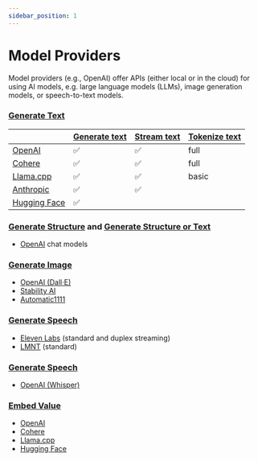 ```yaml
---
sidebar_position: 1
---
```


# Model Providers

Model providers (e.g., OpenAI) offer APIs (either local or in the cloud) for using AI models, e.g. large language models (LLMs), image generation models, or speech-to-text models.

### [Generate Text](/guide/function/generate-text)

|                                                         | [Generate text](/guide/function/generate-text) | [Stream text](/guide/function/generate-text) | [Tokenize text](/guide/function/tokenize-text) |
| ------------------------------------------------------- | ---------------------------------------------- | -------------------------------------------- | ---------------------------------------------- |
| [OpenAI](/integration/model-provider/openai)            | ✅                                             | ✅                                           | full                                           |
| [Cohere](/integration/model-provider/cohere)            | ✅                                             | ✅                                           | full                                           |
| [Llama.cpp](/integration/model-provider/llamacpp)       | ✅                                             | ✅                                           | basic                                          |
| [Anthropic](/integration/model-provider/anthropic)      | ✅                                             | ✅                                           |                                                |
| [Hugging Face](/integration/model-provider/huggingface) | ✅                                             |                                              |                                                |

### [Generate Structure](/guide/function/generate-structure) and [Generate Structure or Text](/guide/function/generate-structure-or-text)

- [OpenAI](/integration/model-provider/openai) chat models

### [Generate Image](/guide/function/generate-image)

- [OpenAI (Dall·E)](/integration/model-provider/openai)
- [Stability AI](/integration/model-provider/stability)
- [Automatic1111](/integration/model-provider/automatic1111)

### [Generate Speech](/guide/function/generate-speech)

- [Eleven Labs](/integration/model-provider/elevenlabs) (standard and duplex streaming)
- [LMNT](/integration/model-provider/lmnt) (standard)

### [Generate Speech](/guide/function/generate-transcription)

- [OpenAI (Whisper)](/integration/model-provider/openai)

### [Embed Value](/guide/function/embed)

- [OpenAI](/integration/model-provider/openai)
- [Cohere](/integration/model-provider/cohere)
- [Llama.cpp](/integration/model-provider/llamacpp)
- [Hugging Face](/integration/model-provider/huggingface)
